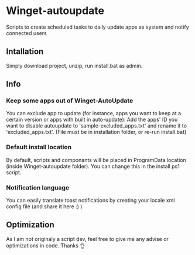 # Winget-autoupdate
Scripts to create scheduled tasks to daily update apps as system and notify connected users

## Intallation
Simply download project, unzip, run install.bat as admin.

## Info
### Keep some apps out of Winget-AutoUpdate
You can exclude app to update (for instance, apps you want to keep at a certain version or apps with built in auto-update):
Add the apps' ID you want to disable autoupdate to 'sample-excluded_apps.txt' and rename it to 'excluded_apps.txt'. (File must be in installation folder, or re-run install.bat)
### Default install location
By default, scripts and componants will be placed in ProgramData location (inside Winget-autoupdate folder). You can change this in the install ps1 script.
### Notification language
You can easily translate toast notifications by creating your locale xml config file (and share it here :) )

## Optimization
As I am not originaly a script dev, feel free to give me any advise or optimizations in code. Thanks :ok_hand:
